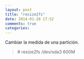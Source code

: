 ```yaml
---
layout: post
title: "resize2fs"
date: 2014-01-28 17:52
comments: true
categories: 
---
```

Cambiar la medida de una partición.

>\# resize2fs /dev/sda3 600M

